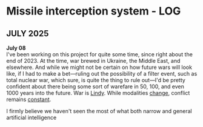 # Missile interception system - LOG

## JULY 2025
**July 08**
<br>
I've been working on this project for quite some time, since right about the end of 2023. At the time, war brewed in Ukraine, the Middle East, and elsewhere. And while we might not be certain on how future wars will look like, if I had to make a bet—ruling out the possibility of a filter event, such as total nuclear war, which sure, is quite the thing to rule out—I'd be pretty confident about there being some sort of warefare in 50, 100, and even 1000 years into the future. War is [Lindy](https://en.wikipedia.org/wiki/Lindy_effect). While modalities [change](https://www.youtube.com/watch?v=062R1k54Ijo), conflict remains [constant](https://en.wikipedia.org/wiki/Lists_of_wars). 


I firmly believe we haven't seen the most of what both narrow and general artificial intelligence 

